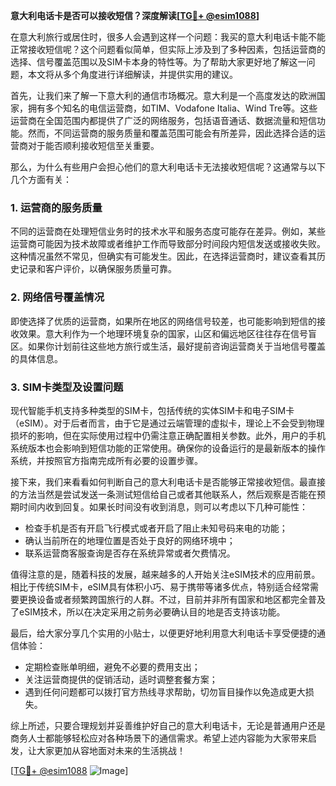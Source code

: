 **意大利电话卡是否可以接收短信？深度解读[[TG💪+ @esim1088](https://t.me/s/esim1088)]**

在意大利旅行或居住时，很多人会遇到这样一个问题：我买的意大利电话卡能不能正常接收短信呢？这个问题看似简单，但实际上涉及到了多种因素，包括运营商的选择、信号覆盖范围以及SIM卡本身的特性等。为了帮助大家更好地了解这一问题，本文将从多个角度进行详细解读，并提供实用的建议。

首先，让我们来了解一下意大利的通信市场概况。意大利是一个高度发达的欧洲国家，拥有多个知名的电信运营商，如TIM、Vodafone Italia、Wind Tre等。这些运营商在全国范围内都提供了广泛的网络服务，包括语音通话、数据流量和短信功能。然而，不同运营商的服务质量和覆盖范围可能会有所差异，因此选择合适的运营商对于能否顺利接收短信至关重要。

那么，为什么有些用户会担心他们的意大利电话卡无法接收短信呢？这通常与以下几个方面有关：

### 1. **运营商的服务质量**
不同的运营商在处理短信业务时的技术水平和服务态度可能存在差异。例如，某些运营商可能因为技术故障或者维护工作而导致部分时间段内短信发送或接收失败。这种情况虽然不常见，但确实有可能发生。因此，在选择运营商时，建议查看其历史记录和客户评价，以确保服务质量可靠。

### 2. **网络信号覆盖情况**
即使选择了优质的运营商，如果所在地区的网络信号较差，也可能影响到短信的接收效果。意大利作为一个地理环境复杂的国家，山区和偏远地区往往存在信号盲区。如果你计划前往这些地方旅行或生活，最好提前咨询运营商关于当地信号覆盖的具体信息。

### 3. **SIM卡类型及设置问题**
现代智能手机支持多种类型的SIM卡，包括传统的实体SIM卡和电子SIM卡（eSIM）。对于后者而言，由于它是通过云端管理的虚拟卡，理论上不会受到物理损坏的影响，但在实际使用过程中仍需注意正确配置相关参数。此外，用户的手机系统版本也会影响到短信功能的正常使用。确保你的设备运行的是最新版本的操作系统，并按照官方指南完成所有必要的设置步骤。

接下来，我们来看看如何判断自己的意大利电话卡是否能够正常接收短信。最直接的方法当然是尝试发送一条测试短信给自己或者其他联系人，然后观察是否能在预期时间内收到回复。如果长时间没有收到消息，则可以考虑以下几种可能性：

- 检查手机是否有开启飞行模式或者开启了阻止未知号码来电的功能；
- 确认当前所在的地理位置是否处于良好的网络环境中；
- 联系运营商客服查询是否存在系统异常或者欠费情况。

值得注意的是，随着科技的发展，越来越多的人开始关注eSIM技术的应用前景。相比于传统SIM卡，eSIM具有体积小巧、易于携带等诸多优点，特别适合经常需要更换设备或者频繁跨国旅行的人群。不过，目前并非所有国家和地区都完全普及了eSIM技术，所以在决定采用之前务必要确认目的地是否支持该功能。

最后，给大家分享几个实用的小贴士，以便更好地利用意大利电话卡享受便捷的通信体验：

- 定期检查账单明细，避免不必要的费用支出；
- 关注运营商提供的促销活动，适时调整套餐方案；
- 遇到任何问题都可以拨打官方热线寻求帮助，切勿盲目操作以免造成更大损失。

综上所述，只要合理规划并妥善维护好自己的意大利电话卡，无论是普通用户还是商务人士都能够轻松应对各种场景下的通信需求。希望上述内容能为大家带来启发，让大家更加从容地面对未来的生活挑战！

[[TG💪+ @esim1088](https://t.me/s/esim1088) ![Image](https://i.postimg.cc/4NQfJmqS/Snipaste-2025-05-13-00-14-12.png)]